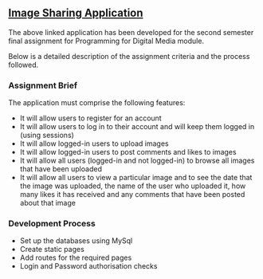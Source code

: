 ## [Image Sharing Application](https:/scss.tcd.ie/~mohsins/cs7025/april_2023/myapp/)

The above linked application has been developed for the second semester final assignment for Programming for Digital Media module.

Below is a detailed description of the assignment criteria and the process followed.

### Assignment Brief

The application must comprise the following features:

* It will allow users to register for an account
* It will allow users to log in to their account and will keep them logged in (using sessions)
* It will allow logged-in users to upload images
* It will allow logged-in users to post comments and likes to images
* It will allow all users (logged-in and not logged-in) to browse all images that have been uploaded
* It will allow all users to view a particular image and to see the date that the image was uploaded, the name of the user who uploaded it, how many likes it has received and any comments that have been posted about that image


### Development Process

* Set up the databases using MySql
* Create static pages 
* Add routes for the required pages
* Login and Password authorisation checks
